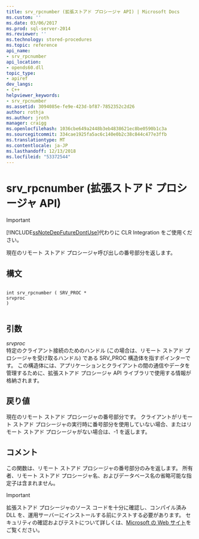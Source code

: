 ```yaml
---
title: srv_rpcnumber (拡張ストアド プロシージャ API) | Microsoft Docs
ms.custom: ''
ms.date: 03/06/2017
ms.prod: sql-server-2014
ms.reviewer: ''
ms.technology: stored-procedures
ms.topic: reference
api_name:
- srv_rpcnumber
api_location:
- opends60.dll
topic_type:
- apiref
dev_langs:
- C++
helpviewer_keywords:
- srv_rpcnumber
ms.assetid: 3094085e-fe9e-423d-bf87-7852352c2d26
author: rothja
ms.author: jroth
manager: craigg
ms.openlocfilehash: 1036cbe649a2448b3eb4838621ec8be0590b1c3a
ms.sourcegitcommit: 334cae1925fa5ac6c140e0b2c38c844c477e3ffb
ms.translationtype: MT
ms.contentlocale: ja-JP
ms.lasthandoff: 12/13/2018
ms.locfileid: "53372544"
---
```

# <a name="srvrpcnumber-extended-stored-procedure-api"></a>srv_rpcnumber (拡張ストアド プロシージャ API)
    
> [!IMPORTANT]  
>  [!INCLUDE[ssNoteDepFutureDontUse](../../includes/ssnotedepfuturedontuse-md.md)]代わりに CLR Integration をご使用ください。  
  
 現在のリモート ストアド プロシージャ呼び出しの番号部分を返します。  
  
## <a name="syntax"></a>構文  
  
```  
  
int srv_rpcnumber ( SRV_PROC *  
srvproc   
)  
  
```  
  
## <a name="arguments"></a>引数  
 *srvproc*  
 特定のクライアント接続のためのハンドル (この場合は、リモート ストアド プロシージャを受け取るハンドル) である SRV_PROC 構造体を指すポインターです。 この構造体には、アプリケーションとクライアントの間の通信やデータを管理するために、拡張ストアド プロシージャ API ライブラリで使用する情報が格納されます。  
  
## <a name="returns"></a>戻り値  
 現在のリモート ストアド プロシージャの番号部分です。 クライアントがリモート ストアド プロシージャの実行時に番号部分を使用していない場合、またはリモート ストアド プロシージャがない場合は、-1 を返します。  
  
## <a name="remarks"></a>コメント  
 この関数は、リモート ストアド プロシージャの番号部分のみを返します。 所有者、リモート ストアド プロシージャ名、およびデータベース名の省略可能な指定子は含まれません。  
  
> [!IMPORTANT]  
>  拡張ストアド プロシージャのソース コードを十分に確認し、コンパイル済み DLL を、運用サーバーにインストールする前にテストする必要があります。 セキュリティの確認およびテストについて詳しくは、[Microsoft の Web サイト](https://go.microsoft.com/fwlink/?LinkID=54761&amp;clcid=0x409https://msdn.microsoft.com/security/)をご覧ください。  
  
  
